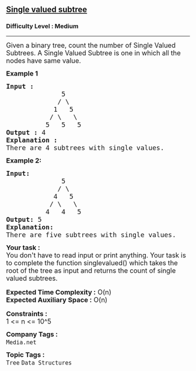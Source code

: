 <h2><a href="https://practice.geeksforgeeks.org/problems/single-valued-subtree/1">Single valued subtree</a></h2><h3>Difficulty Level : Medium</h3><hr><div class="problems_problem_content__Xm_eO"><p><span style="font-size:18px">Given a binary tree, count the number of Single Valued Subtrees. A Single Valued Subtree is one in which all the nodes have same value.&nbsp;</span></p>

<p><span style="font-size:18px"><strong>Example 1</strong></span></p>

<pre><span style="font-size:18px"><strong>Input :</strong>
              5
             / \
            1   5
           / \   \
          5   5   5
<strong>Output :</strong> 4
<strong>Explanation : </strong>
There are 4 subtrees with single values.</span></pre>

<p><span style="font-size:18px"><strong>Example 2:</strong></span></p>

<pre><span style="font-size:18px"><strong>Input:</strong>
              5
             / \
            4   5
           / \   \
          4   4   5   
<strong>Output:</strong> 5
<strong>Explanation: </strong>
There are five subtrees with single values.</span></pre>

<div><span style="font-size:18px"><strong>Your task :</strong></span></div>

<div><span style="font-size:18px">You don't have to read input or print anything. Your task is to complete the function singlevalued() which takes the root of the tree as input and returns the count of single valued subtrees.</span></div>

<div>&nbsp;</div>

<div><span style="font-size:18px"><strong>Expected Time Complexity :</strong> O(n)</span></div>

<div><span style="font-size:18px"><strong>Expected Auxiliary Space :</strong> O(n)</span></div>

<div>&nbsp;</div>

<div><span style="font-size:18px"><strong>Constraints :</strong></span></div>

<div><span style="font-size:18px">1 &lt;= n &lt;= 10^5</span></div>
</div><p><span style=font-size:18px><strong>Company Tags : </strong><br><code>Media.net</code>&nbsp;<br><p><span style=font-size:18px><strong>Topic Tags : </strong><br><code>Tree</code>&nbsp;<code>Data Structures</code>&nbsp;